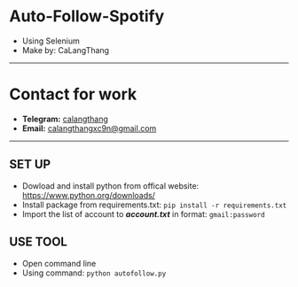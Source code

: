 # Auto-Follow-Spotify
* Using Selenium
* Make by: CaLangThang

***

# Contact for work
* **Telegram:** [calangthang](https://t.me/it_is_daijobu)
* **Email:** calangthangxc9n@gmail.com

***

## **SET UP**
* Dowload and install python from offical website: https://www.python.org/downloads/
* Install package from requirements.txt: `pip install -r requirements.txt`
* Import the list of account to **_account.txt_** in format: `gmail:password`

## **USE TOOL**
* Open command line
* Using command: `python autofollow.py`
